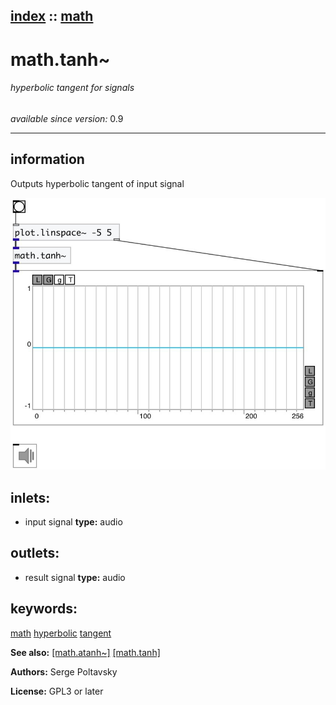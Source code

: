[index](index.html) :: [math](category_math.html)
---

# math.tanh~

###### hyperbolic tangent for signals

*available since version:* 0.9

---


## information
Outputs hyperbolic tangent of input signal



[![example](../examples/img/math.tanh~.jpg)](../examples/pd/math.tanh~.pd)









## inlets:

* input signal 
__type:__ audio<br>



## outlets:

* result signal
__type:__ audio<br>



## keywords:

[math](keywords/math.html)
[hyperbolic](keywords/hyperbolic.html)
[tangent](keywords/tangent.html)



**See also:**
[\[math.atanh~\]](math.atanh~.html)
[\[math.tanh\]](math.tanh.html)




**Authors:** Serge Poltavsky




**License:** GPL3 or later





